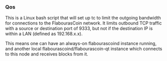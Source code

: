 ### Qos ###

This is a Linux bash script that will set up tc to limit the outgoing bandwidth for connections to the FlabourasCoin network. It limits outbound TCP traffic with a source or destination port of 9333, but not if the destination IP is within a LAN (defined as 192.168.x.x).

This means one can have an always-on flabourascoind instance running, and another local flabourascoind/flabourascoin-qt instance which connects to this node and receives blocks from it.
